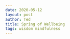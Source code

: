 ```yaml
---
date: 2020-05-12
layout: post
author: Ted
title: Spring of Wellbeing
tags: wisdom mindfulness
---
```

